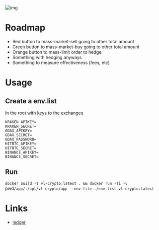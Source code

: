 
![img](https://travis-ci.org/vlussenburg/vlu-crypto.svg?branch=master)

# Roadmap

- Red button to mass-market-sell going to other total amount
- Green button to mass-market-buy going to other total amount
- Orange button to mass-limit order to hedge
- Something with hedging anyways
- Something to measure effectiveness (fees, etc)

# Usage

## Create a env.list 

In the root with keys to the exchanges

````
KRAKEN_APIKEY=
KRAKEN_SECRET=
GDAX_APIKEY=
GDAX_SECRET=
GDAX_PASSWORD=
HITBTC_APIKEY=
HITBTC_SECRET=
BINANCE_APIKEY=
BINANCE_SECRET=
````

## Run

`docker build -t vl-crypto:latest . && docker run -ti -v `pwd`/app/:/opt/vl-crypto/app --env-file ./env.list vl-crypto:latest`

# Links

- [ledger](https://github.com/0xProject/ledger-node-js-api)
